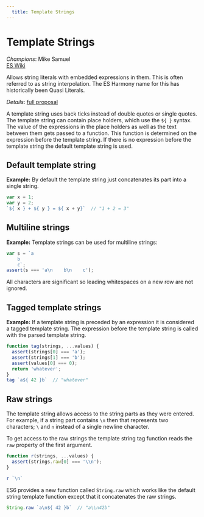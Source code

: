 ```yaml
---
  title: Template Strings
---
```


# Template Strings

*Champions*: Mike Samuel<br/>
[ES Wiki](http://wiki.ecmascript.org/doku.php?id=harmony:quasis)

Allows string literals with embedded expressions in them. This is often referred
to as string interpolation. The ES Harmony name for this has historically been
Quasi Literals.

*Details*: [full proposal](details)

A template string uses back ticks instead of double quotes or single quotes. The
template string can contain place holders, which use the `${ }` syntax. The
value of the expressions in the place holders as well as the text between them
gets passed to a function. This function is determined on the expression before
the template string. If there is no expression before the template string the
default template string is used.

## Default template string

**Example:** By default the template string just concatenates its part into a
single string.

```javascript
var x = 1;
var y = 2;
`${ x } + ${ y } = ${ x + y}`  // "1 + 2 = 3"
```

## Multiline strings

**Example:** Template strings can be used for multiline strings:

```javascript
var s = `a
    b
    c`;
assert(s === 'a\n    b\n    c');
```

All characters are significant so leading whitespaces on a new row are not
ignored.


## Tagged template strings

**Example:** If a template string is preceded by an expression it is considered a tagged
template string. The expression before the template string is called with the
parsed template string.

```javascript
function tag(strings, ...values) {
  assert(strings[0] === 'a');
  assert(strings[1] === 'b');
  assert(values[0] === 0);
  return 'whatever';
}
tag `a${ 42 }b`  // "whatever"
```

## Raw strings

The template string allows access to the string parts as they were entered. For
example, if a string part contains `\n` then that represents two characters; `\`
and `n` instead of a single newline character.

To get access to the raw strings the template string tag function reads the
`raw` property of the first argument.

```javascript
function r(strings, ...values) {
  assert(strings.raw[0] === '\\n');
}

r `\n`
```

ES6 provides a new function called `String.raw` which works like the default
string template function except that it concatenates the raw strings.

```javascript
String.raw `a\n${ 42 }b`  // "a\\n42b"
```
